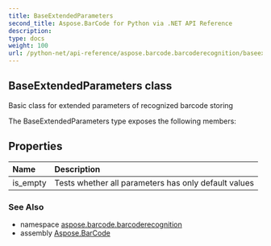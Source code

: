 ```yaml
---
title: BaseExtendedParameters
second_title: Aspose.BarCode for Python via .NET API Reference
description: 
type: docs
weight: 100
url: /python-net/api-reference/aspose.barcode.barcoderecognition/baseextendedparameters/
---
```


## BaseExtendedParameters class

Basic class for extended parameters of recognized barcode storing

The BaseExtendedParameters type exposes the following members:
## Properties
| Name | Description |
| :- | :- |
|is_empty|Tests whether all parameters has only default values|

### See Also

* namespace [aspose.barcode.barcoderecognition](/barcode/python-net/api-reference/aspose.barcode.barcoderecognition/)
* assembly [Aspose.BarCode](/barcode/python-net/api-reference/)

